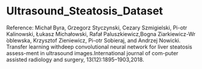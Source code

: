 # Ultrasound_Steatosis_Dataset

Reference: Michał Byra, Grzegorz Styczynski, Cezary Szmigielski, Pi-otr Kalinowski, Łukasz Michałowski, Rafał Paluszkiewicz,Bogna Ziarkiewicz-Wr ́oblewska, Krzysztof Zieniewicz, Pi-otr Sobieraj, and Andrzej Nowicki.   Transfer learning withdeep convolutional neural network for liver steatosis assess-ment  in  ultrasound  images.International journal of com-puter assisted radiology and surgery,  13(12):1895–1903,2018.
